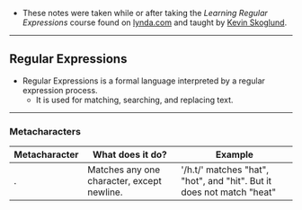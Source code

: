 * These notes were taken while or after taking the _Learning Regular Expressions_ course found on [lynda.com](https://www.lynda.com/Regular-Expressions-tutorials/) and taught by [Kevin Skoglund](https://github.com/kevinskoglund).

----

## Regular Expressions

- Regular Expressions is a formal language interpreted by a regular expression process.
  - It is used for matching, searching, and replacing text.

----

### Metacharacters

Metacharacter | What does it do? | Example
------------- | ---------------- | -------
. | Matches any one character, except newline. | '/h.t/' matches "hat", "hot", and "hit". But it does not match "heat"
